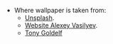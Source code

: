 - Where wallpaper is taken from:
    - [Unsplash](https://unsplash.com/).
    - [Website Alexey Vasilyev](https://alexey-vasilyev.com/my-dear-yakutia-ongoing).
    - [Tony Goldelf](https://www.artstation.com/tonraa)
